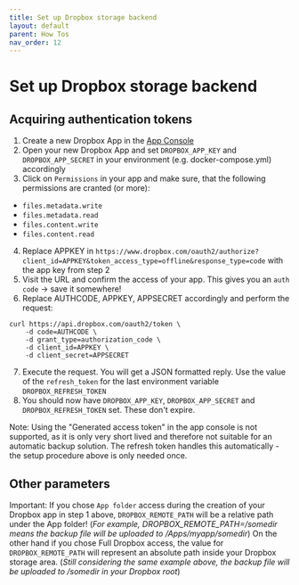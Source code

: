 ```yaml
---
title: Set up Dropbox storage backend
layout: default
parent: How Tos
nav_order: 12
---
```


# Set up Dropbox storage backend

## Acquiring authentication tokens

1. Create a new Dropbox App in the [App Console](https://www.dropbox.com/developers/apps)
2. Open your new Dropbox App and set `DROPBOX_APP_KEY` and `DROPBOX_APP_SECRET` in your environment (e.g. docker-compose.yml) accordingly
3. Click on `Permissions` in your app and make sure, that the following permissions are cranted (or more):
  - `files.metadata.write`
  - `files.metadata.read`
  - `files.content.write`
  - `files.content.read`
4. Replace APPKEY in `https://www.dropbox.com/oauth2/authorize?client_id=APPKEY&token_access_type=offline&response_type=code` with the app key from step 2
5. Visit the URL and confirm the access of your app. This gives you an `auth code` -> save it somewhere!
6. Replace AUTHCODE, APPKEY, APPSECRET accordingly and perform the request:
```
curl https://api.dropbox.com/oauth2/token \
    -d code=AUTHCODE \
    -d grant_type=authorization_code \
    -d client_id=APPKEY \
    -d client_secret=APPSECRET
```
7. Execute the request. You will get a JSON formatted reply. Use the value of the `refresh_token` for the last environment variable `DROPBOX_REFRESH_TOKEN`
8. You should now have `DROPBOX_APP_KEY`, `DROPBOX_APP_SECRET` and `DROPBOX_REFRESH_TOKEN` set. These don't expire.

Note: Using the "Generated access token" in the app console is not supported, as it is only very short lived and therefore not suitable for an automatic backup solution. The refresh token handles this automatically - the setup procedure above is only needed once.

## Other parameters

Important: If you chose `App folder` access during the creation of your Dropbox app in step 1 above, `DROPBOX_REMOTE_PATH` will be a relative path under the App folder!
(_For example, DROPBOX_REMOTE_PATH=/somedir means the backup file will be uploaded to /Apps/myapp/somedir_)
On the other hand if you chose Full Dropbox access, the value for `DROPBOX_REMOTE_PATH` will represent an absolute path inside your Dropbox storage area.
(_Still considering the same example above, the backup file will be uploaded to /somedir in your Dropbox root_)
